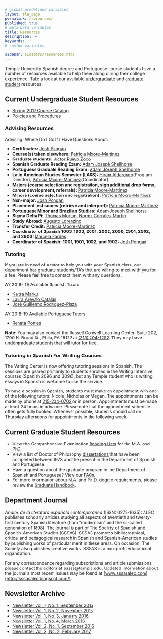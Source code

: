 ```yaml
---
# global predefined variables
layout: tla_page
permalink: /resources/
published: true
# meta-data variables
title: Resources
description: >-
keywords: ''
# custom variables

sidebar: sidebars/resources.html
---
```

Temple University Spanish degree and Portuguese course students have a number of resources available to help them along during their college experience. Take a look at our available [undergraduate](#current-undergraduate-student-resources) and [graduate student](##current-graduate-student-resources) resources.

## Current Undergraduate Student Resources
- [Spring 2017 Course Catalog](https://liberalarts.temple.edu/sites/liberalarts/files/Spanish-and-Portuguese-Course-Catalog-Fall-2016.pdf)
- [Policies and Procedures](https://liberalarts.temple.edu/sites/liberalarts/files/Departmental%20Policies%20Sept%202014-2%20%281%29.pdf)

### Advising Resources
Advising: Where Do I Go If I Have Questions About:

- **Certificates:** [Josh Pongan](mailto:joshua.pongan@temple.edu)
- **Course(s) taken elsewhere:** [Patricia Moore-Martínez](mailto:pmoore04@temple.edu)
- **Graduate students:** [Víctor Pueyo Zoco](mailto:vpueyozo@temple.edu)
- **Spanish Graduate Reading Exam:** [Adam Joseph Shellhorse](mailto:aj.shellhorse@temple.edu)
- **Portuguese Graduate Reading Exam:** [Adam Joseph Shellhorse](mailto:aj.shellhorse@temple.edu)
- **Latin American Studies Semester (LASS):** [Hiram Aldarondo](mailto:hiram.aldarondo@temple.edu)(Program Director), [Patricia Moore-Martinez](mailto:pmoore04@temple.edu)(Coordinator)
- **Majors (course selection and registration, sign additional drop forms, career development, referrals):** [Patricia Moore-Martínez](mailto:pmoore04@temple.edu)
- **Minors (course selection and registration):** [Patricia Moore-Martínez](mailto:pmoore04@temple.edu)
- **Non-major:** [Josh Pongan](mailto:joshua.pongan@temple.edu)
- **Placement test scores (retrieve and interpret):** [Patricia Moore-Martínez](mailto:pmoore04@temple.edu)
- **Portuguese Minor and Brazilian Studies:** [Adam Joseph Shellhorse](mailto:aj.shellhorse@temple.edu)
- **Sigma Delta Pi:** [Thomas Morton](mailto:Tmorton@temple.edu), [Norma Corrales-Martin](mailto:ncm@temple.edu)
- **Study Abroad:** [Augusto Lorenzino](mailto:augusto.lorenzino@temple.edu)
- **Transfer Credit:** [Patricia Moore-Martínez](mailto:pmoore04@temple.edu)
- **Coordinator of Spanish 1003, 1903, 2001, 2002, 2096, 2901, 2902, and 2903:** [Marcela Pardes](mailto:mpardes@temple.edu)
- **Coordinator of Spanish: 1001, 1901, 1002, and 1902:** [Josh Pongan](mailto:joshua.pongan@temple.edu)

### Tutoring
If you are in need of a tutor to help you with your Spanish class, our department has graduate students/TA’s that are willing to meet with you for a fee. Please feel free to contact them with any questions.

AY 2018- 19 Available Spanish Tutors
- [Kaltra Marku](mailto:tuc33373@temple.edu)
- [Laura Arevalo Catalan](mailto:tue64356@temple.edu)
- [José Guillermo Rodríguez-Plaza](mailto:tue64356@temple.edu)

AY 2018-19 Available Portuguese Tutors
- [Renata Pontes](mailto:tuh34211@temple.edu)

**Note:** You may also contact the Russell Conwell Learning Center, Suite 202, 1700 N. Broad St., Phila, PA 19122 at [(215) 204-1252](tel:2152041252). They may have undergraduate students that will tutor for free.

### Tutoring in Spanish For Writing Courses
The Writing Center is now offering tutoring sessions in Spanish. The sessions are geared primarily to students enrolled in the Writing Intensive courses (Spanish 2096 and 3096), but any Temple student who is writing essays in Spanish is welcome to use the service.

To have a session in Spanish, students must make an appointment with one of the following tutors: Nicole, Nicholas or Megan. The appointments can be made by phone at [215-204-0702](tel:2152040702) or in person. Appointments must be made at least 24 hours in advance. Please note that the appointment schedule often gets fully booked. Whenever possible, students should call on Thursday afternoons for appointments in the following week.

## Current Graduate Student Resources
 - View the Comprehensive Examination [Reading Lists](https://liberalarts.temple.edu/sites/liberalarts/files/Graduate-Reading-List.pdf) for the M.A. and PhD.
 - View a list of Doctor of Philosophy [dissertations](https://liberalarts.temple.edu/sites/liberalarts/files/Doctor%20of%20Philosophy%20Dissertations.pdf) that have been completed between 1973 and the present in the Department of Spanish and Portuguese.
- Have a question about the graduate program in the Department of Spanish and Portuguese? View our [FAQs](https://liberalarts.temple.edu/sites/liberalarts/files/Graduate%20Program%20FAQ.pdf).
- For more information about M.A. and Ph.D. degree requirements, please review the [Graduate Handbook](https://liberalarts.temple.edu/sites/liberalarts/files/Graduate-Reading-List.pdf).

## Department Journal
_Anales de la literatura española contemporánea_ (ISSN: 0272-1635): ALEC publishes scholarly articles studying all aspects of twentieth and twenty-first century Spanish literature (from “modernism” and the so-called generation of 1898). The journal is part of The Society of Spanish and Spanish-American Studies (SSSAS). SSSAS promotes bibliographical, critical and pedagogical research in Spanish and Spanish-American studies by publishing works of particular merit in these areas. On occasion, The Society also publishes creative works. SSSAS is a non-profit educational organization.

For any correspondence regarding subscriptions and article submissions please contact the editors at [sssas@temple.edu](mailto:sssas@temple.edu). Updated information about the journal’s most recent issues may be found at [www.sssasalec.com](http://sssasalec.blogspot.com/).

## Newsletter Archive
- [Newsletter Vol. 1, No. 1, September 2015](https://us11.campaign-archive.com/?u=579655a2880e5661113c3dab0&id=b3f8dd0355) 
- [Newsletter Vol. 1, No. 2, November 2015 ](https://us11.campaign-archive.com/?u=579655a2880e5661113c3dab0&id=252f2f1f90)
- [Newsletter Vol. 1, No. 3, January 2016 ](https://us11.campaign-archive.com/?u=579655a2880e5661113c3dab0&id=5b945bfda1)
- [Newsletter Vol. 1, No. 4, March 2016  ](https://us11.campaign-archive.com/?u=579655a2880e5661113c3dab0&id=0ab644229d)
- [Newsletter Vol. 2, No. 1, September 2016](https://us11.campaign-archive.com/?u=579655a2880e5661113c3dab0&id=23ded308e8&e=0fa6818824)
- [Newsletter Vol. 2, No. 2, February 2017](https://us11.campaign-archive.com/?u=579655a2880e5661113c3dab0&id=d8f663bc63)
